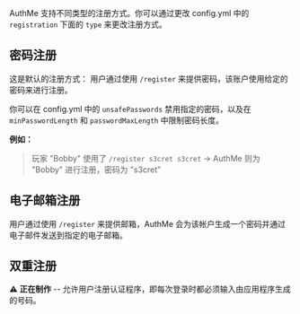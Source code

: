 AuthMe 支持不同类型的注册方式。你可以通过更改 config.yml 中的 `registration` 下面的 `type` 来更改注册方式。

## 密码注册
这是默认的注册方式： 用户通过使用 `/register` 来提供密码，该账户使用给定的密码来进行注册。

你可以在 config.yml 中的 `unsafePasswords` 禁用指定的密码，以及在 `minPasswordLength` 和 `passwordMaxLength` 中限制密码长度。

**例如：**
> 玩家 "Bobby" 使用了 `/register s3cret s3cret` -> AuthMe 则为 "Bobby" 进行注册，密码为 "s3cret"

## 电子邮箱注册
用户通过使用 `/register` 来提供邮箱，AuthMe 会为该帐户生成一个密码并通过电子邮件发送到指定的电子邮箱。

## 双重注册
:warning: **正在制作** -- 允许用户注册认证程序，即每次登录时都必须输入由应用程序生成的号码。